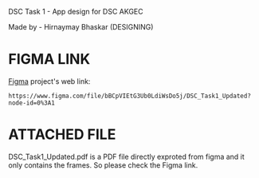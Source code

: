 DSC Task 1 - App design for DSC AKGEC

Made by - Hirnaymay Bhaskar (DESIGNING)

# FIGMA LINK

[Figma](https://www.figma.com/file/bBCpVIEtG3Ub0LdiWsDo5j/DSC_Task1_Updated?node-id=0%3A1) project's web link:

    https://www.figma.com/file/bBCpVIEtG3Ub0LdiWsDo5j/DSC_Task1_Updated?node-id=0%3A1

# ATTACHED FILE

DSC_Task1_Updated.pdf is a PDF file directly exproted from figma and it only contains the frames. So please check the Figma link.
